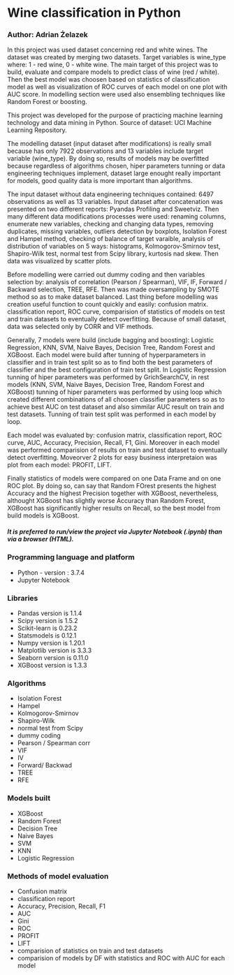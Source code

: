 # Wine classification in Python
### Author: Adrian Żelazek

In this project was used dataset concerning red and white wines. The dataset was created by merging two datasets. Target variables is wine_type where: 1 - red wine, 0 - white wine.
The main target of this project was to build, evaluate and compare models to predict class of wine (red / white). Then the best model was choosen based on statistics of classification model as well as visualization of ROC curves of each model on one plot with AUC score. In modelling section were used also ensembling techniques like Random Forest or boosting.

This project was developed for the purpose of practicing machine learning technology and data mining in Python.
Source of dataset: UCI Machine Learning Repository.

The modelling dataset (input dataset after modifications) is really small because has only 7922 observations and 13 variables include target variable (wine_type). By doing so, results of models may be overfitted because regardless of algorithms chosen, hiper parameters tunning or data engineering techniques implement, dataset large enought really important for models, good quality data is more important than algorithms.

The input dataset without data engineering techniques contained: 6497 observations as well as 13 variables. Input dataset after concatenation was presented on two different reports: Pyandas Profiling and Sweetviz.
Then many different data modifications processes were used: renaming columns, enumerate new variables, checking and changing data types, removing duplicates, missing variables, outliers detection by boxplots, Isolation Forest and Hampel method, checking of balance of target varaible, analysis of distribution of variables on 5 ways: histograms, Kolmogorov-Smirnov test, Shapiro-Wilk test, normal test from Scipy library, kurtosis nad skew.
Then data was visualized by scatter plots.

Before modelling were carried out dummy coding and then variables selection by: analysis of correlation (Pearson / Spearman), VIF, IF, Forward / Backward selection, TREE, RFE. Then was made oversampling by SMOTE method so as to make dataset balanced. Last thing before modelling was creation useful function to count quickly and easily: confusion matrix. classification report, ROC curve, comparision of statistics of models on test and train datasets to eventually detect overfitting. Because of small dataset, data was selected only by CORR and VIF methods.

Generally, 7 models were build (include bagging and boosting): Logistic Regression, KNN, SVM, Naive Bayes, Decision Tree, Random Forest and XGBoost. Each model were build after tunning of hyperparameters in classifier and in train test split so as to find both the best parameters of classifier and the best configuration of train test split.
In Logistic Regression tunning of hiper parameters was performed by GrichSearchCV, in rest models (KNN, SVM, Naive Bayes, Decision Tree, Random Forest and XGBoost) tunning of hiper parameters was performed by using loop which created different combinations of all choosen classifier parameters so as to achieve best AUC on test dataset and also simmilar AUC result on train and test datasets. Tunning of train test split was performed in each model by loop.

Each model was evaluated by: confusion matrix, classification report, ROC curve, AUC, Accuracy, Precision, Recall, F1, Gini. Moreover in each model was performed comparision of results on train and test dataset to eventually detect overfitting. Moveorver 2 plots for easy business interpretaion was plot from each model: PROFIT, LIFT.

Finally statistics of models were compared on one Data Frame and on one ROC plot. By doing so, can say that Random FOrest presents the highest Accuracy and the highest Precision together with XGBoost, nevertheless, althought XGBoost has slightly worse Accuracy than Random Forest, XGBoost has significantly higher results on Recall, so the best model from build models is XGBoost.

##### It is preferred to run/view the project via Jupyter Notebook (.ipynb) than via a browser (HTML).

### Programming language and platform
* Python - version : 3.7.4
* Jupyter Notebook

### Libraries
* Pandas version is 1.1.4
* Scipy version is 1.5.2
* Scikit-learn is 0.23.2
* Statsmodels is 0.12.1
* Numpy version is 1.20.1
* Matplotlib version is 3.3.3
* Seaborn version is 0.11.0
* XGBoost version is 1.3.3

### Algorithms
* Isolation Forest
* Hampel
* Kolmogorov-Smirnov
* Shapiro-Wilk
* normal test from Scipy
* dummy coding
* Pearson / Spearman corr
* VIF
* IV
* Forward/ Backwad
* TREE
* RFE

### Models built
* XGBoost
* Random Forest
* Decision Tree
* Naive Bayes
* SVM
* KNN
* Logistic Regression

### Methods of model evaluation
* Confusion matrix
* classification report
* Accuracy, Precision, Recall, F1
* AUC
* Gini
* ROC
* PROFIT
* LIFT
* comparision of statistics on train and test datasets
* comparision of models by DF with statistics and ROC with AUC for each model
